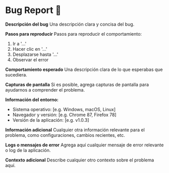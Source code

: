 # Bug Report 🐞

**Descripción del bug**
Una descripción clara y concisa del bug.

**Pasos para reproducir**
Pasos para reproducir el comportamiento:
1. Ir a '...'
2. Hacer clic en '...'
3. Desplazarse hasta '...'
4. Observar el error

**Comportamiento esperado**
Una descripción clara de lo que esperabas que sucediera.

**Capturas de pantalla**
Si es posible, agrega capturas de pantalla para ayudarnos a comprender el problema.

**Información del entorno:**
 - Sistema operativo: [e.g. Windows, macOS, Linux]
 - Navegador y versión: [e.g. Chrome 87, Firefox 78]
 - Versión de la aplicación: [e.g. v1.0.3]

**Información adicional**
Cualquier otra información relevante para el problema, como configuraciones, cambios recientes, etc.

**Logs o mensajes de error**
Agrega aquí cualquier mensaje de error relevante o log de la aplicación.

**Contexto adicional**
Describe cualquier otro contexto sobre el problema aquí.
